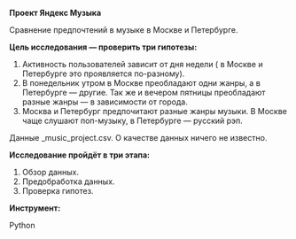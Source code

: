 **Проект Яндекс Музыка**

Сравнение предпочтений в музыке в Москве и Петербурге.

**Цель исследования — проверить три гипотезы:**

1. Активность пользователей зависит от дня недели ( в Москве и Петербурге это проявляется по-разному).
2. В понедельник утром в Москве преобладают одни жанры, а в Петербурге — другие. Так же и вечером пятницы преобладают разные жанры — в зависимости от города.
3. Москва и Петербург предпочитают разные жанры музыки. В Москве чаще слушают поп-музыку, в Петербурге — русский рэп.

Данные _music_project.csv. О качестве данных ничего не известно.

**Исследование пройдёт в три этапа:**

1. Обзор данных.
2. Предобработка данных.
3. Проверка гипотез.

**Инструмент:**

Python

